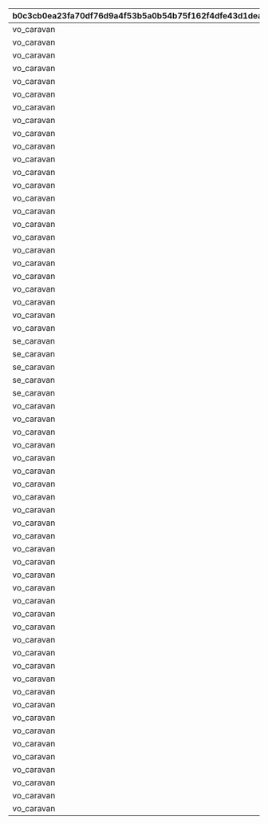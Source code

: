 |b0c3cb0ea23fa70df76d9a4f53b5a0b54b75f162f4dfe43d1deaadbe1d5ea63e|8d4632fb774374667a5c7e6349e6815df89e209c2cd9b921a46c5ce565b8a772|077643dc195675771ece7be9972fdd47bc132e4344b1a17f38268166bb97d844|d5962f5df37916507e701e5950510ccc0ddfa498e412c85af686028066ff6a22|97d3a66fef407f25465a851cc1cac2fa47d1d8f56846299490bf69b3d333f47f|4856ef2e89fbc09eed9cabfa78251a1e16bbb5d57485d27af79ede51d02b6ec5|
| --- | --- | --- | --- | --- | --- |
|vo_caravan|11101|1|vo_caravan_105801_start_001|1|1|
|vo_caravan|11102|1|vo_caravan_105801_start_002|1|1|
|vo_caravan|12101|2|vo_caravan_105901_start_001|1|1|
|vo_caravan|12102|2|vo_caravan_105901_start_002|1|1|
|vo_caravan|13101|3|vo_caravan_106001_start_001|1|1|
|vo_caravan|13102|3|vo_caravan_106001_start_002|1|1|
|vo_caravan|14101|4|vo_caravan_106401_start_001|1|1|
|vo_caravan|14102|4|vo_caravan_106401_start_002|1|1|
|vo_caravan|21101|1|vo_caravan_105801_dice_001|2|1|
|vo_caravan|21102|1|vo_caravan_105801_dice_002|2|1|
|vo_caravan|22101|2|vo_caravan_105901_dice_001|2|1|
|vo_caravan|22102|2|vo_caravan_105901_dice_002|2|1|
|vo_caravan|23101|3|vo_caravan_106001_dice_001|2|1|
|vo_caravan|23102|3|vo_caravan_106001_dice_002|2|1|
|vo_caravan|24101|4|vo_caravan_106401_dice_001|2|1|
|vo_caravan|24102|4|vo_caravan_106401_dice_002|2|1|
|vo_caravan|31101|1|vo_caravan_105801_slot_001|3|1|
|vo_caravan|32101|2|vo_caravan_105901_slot_001|3|1|
|vo_caravan|33101|3|vo_caravan_106001_slot_001|3|1|
|vo_caravan|34101|4|vo_caravan_106401_slot_001|3|1|
|vo_caravan|41101|1|vo_caravan_105801_dish_001|4|1|
|vo_caravan|41102|1|vo_caravan_105801_dish_002|4|1|
|vo_caravan|42101|2|vo_caravan_105901_dish_001|4|1|
|vo_caravan|42102|2|vo_caravan_105901_dish_002|4|1|
|se_caravan|42201|1|se_caravan_food_peko|4|2|
|se_caravan|42202|2|se_caravan_food_coccoro|4|2|
|se_caravan|42203|3|se_caravan_food_kyaru|4|2|
|se_caravan|42204|4|se_caravan_food_coccoro|4|2|
|se_caravan|42205|100|se_caravan_food_onigiri|4|2|
|vo_caravan|43101|3|vo_caravan_106001_dish_001|4|1|
|vo_caravan|43102|3|vo_caravan_106001_dish_002|4|1|
|vo_caravan|44101|4|vo_caravan_106401_dish_001|4|1|
|vo_caravan|44102|4|vo_caravan_106401_dish_002|4|1|
|vo_caravan|45101|100|vo_caravan_onigiri_dish_001|4|1|
|vo_caravan|61101|0|vo_caravan_105801_goal_001|6|1|
|vo_caravan|61201|0|vo_caravan_105801_win_001|61|1|
|vo_caravan|61301|0|vo_caravan_105801_lose_001|62|1|
|vo_caravan|62101|0|vo_caravan_105901_goal_001|6|1|
|vo_caravan|62201|0|vo_caravan_105901_win_001|61|1|
|vo_caravan|62301|0|vo_caravan_105901_lose_001|62|1|
|vo_caravan|63101|0|vo_caravan_106001_goal_001|6|1|
|vo_caravan|63201|0|vo_caravan_106001_win_001|61|1|
|vo_caravan|63301|0|vo_caravan_106001_lose_001|62|1|
|vo_caravan|64101|0|vo_caravan_118501_goal_001|6|1|
|vo_caravan|65101|0|vo_caravan_106401_goal_001|6|1|
|vo_caravan|65201|0|vo_caravan_106401_win_001|61|1|
|vo_caravan|65301|0|vo_caravan_106401_lose_001|62|1|
|vo_caravan|71101|0|vo_caravan_105801_appraise_001|7|1|
|vo_caravan|72101|0|vo_caravan_105901_appraise_001|7|1|
|vo_caravan|73101|0|vo_caravan_106001_appraise_001|7|1|
|vo_caravan|74101|0|vo_caravan_106401_appraise_001|7|1|
|vo_caravan|81101|0|vo_caravan_105801_result_001|8|1|
|vo_caravan|82101|0|vo_caravan_105901_result_001|8|1|
|vo_caravan|83101|0|vo_caravan_106001_result_001|8|1|
|vo_caravan|84101|0|vo_caravan_106401_result_001|8|1|
|vo_caravan|211101|11|vo_caravan_319700_dice_001|2|1|
|vo_caravan|211102|11|vo_caravan_319700_dice_002|2|1|
|vo_caravan|212101|12|vo_caravan_319800_dice_001|2|1|
|vo_caravan|212102|12|vo_caravan_319800_dice_002|2|1|
|vo_caravan|213101|13|vo_caravan_319900_dice_001|2|1|
|vo_caravan|213102|13|vo_caravan_319900_dice_002|2|1|